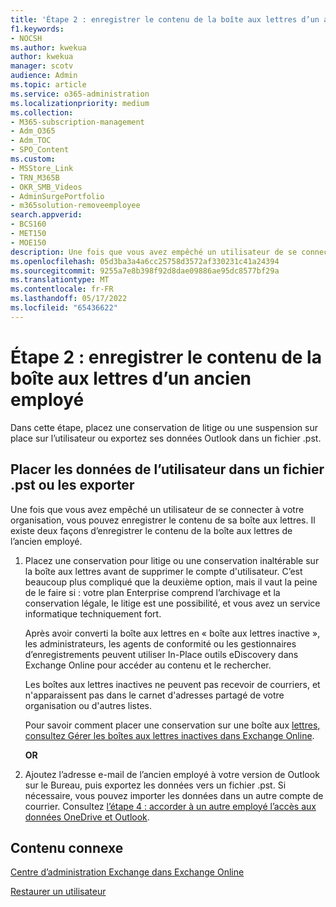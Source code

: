 ```yaml
---
title: 'Étape 2 : enregistrer le contenu de la boîte aux lettres d’un ancien employé'
f1.keywords:
- NOCSH
ms.author: kwekua
author: kwekua
manager: scotv
audience: Admin
ms.topic: article
ms.service: o365-administration
ms.localizationpriority: medium
ms.collection:
- M365-subscription-management
- Adm_O365
- Adm_TOC
- SPO_Content
ms.custom:
- MSStore_Link
- TRN_M365B
- OKR_SMB_Videos
- AdminSurgePortfolio
- m365solution-removeemployee
search.appverid:
- BCS160
- MET150
- MOE150
description: Une fois que vous avez empêché un utilisateur de se connecter à votre organisation, découvrez deux façons d’enregistrer le contenu de la boîte aux lettres de l’ancien employé.
ms.openlocfilehash: 05d3ba3a4a6cc25758d3572af330231c41a24394
ms.sourcegitcommit: 9255a7e8b398f92d8dae09886ae95dc8577bf29a
ms.translationtype: MT
ms.contentlocale: fr-FR
ms.lasthandoff: 05/17/2022
ms.locfileid: "65436622"
---
```

# <a name="step-2---save-the-contents-of-a-former-employees-mailbox"></a>Étape 2 : enregistrer le contenu de la boîte aux lettres d’un ancien employé

Dans cette étape, placez une conservation de litige ou une suspension sur place sur l’utilisateur ou exportez ses données Outlook dans un fichier .pst.

## <a name="place-hold-or-export-users-data-to-a-pst-file"></a>Placer les données de l’utilisateur dans un fichier .pst ou les exporter

Une fois que vous avez empêché un utilisateur de se connecter à votre organisation, vous pouvez enregistrer le contenu de sa boîte aux lettres. Il existe deux façons d’enregistrer le contenu de la boîte aux lettres de l’ancien employé.
  
1. Placez une conservation pour litige ou une conservation inaltérable sur la boîte aux lettres avant de supprimer le compte d'utilisateur. C’est beaucoup plus compliqué que la deuxième option, mais il vaut la peine de le faire si : votre plan Enterprise comprend l’archivage et la conservation légale, le litige est une possibilité, et vous avez un service informatique techniquement fort.

    Après avoir converti la boîte aux lettres en « boîte aux lettres inactive », les administrateurs, les agents de conformité ou les gestionnaires d’enregistrements peuvent utiliser In-Place outils eDiscovery dans Exchange Online pour accéder au contenu et le rechercher.

    Les boîtes aux lettres inactives ne peuvent pas recevoir de courriers, et n'apparaissent pas dans le carnet d'adresses partagé de votre organisation ou d'autres listes.

    Pour savoir comment placer une conservation sur une boîte aux [lettres, consultez Gérer les boîtes aux lettres inactives dans Exchange Online](../../compliance/create-and-manage-inactive-mailboxes.md).

    **OR**

2. Ajoutez l’adresse e-mail de l’ancien employé à votre version de Outlook sur le Bureau, puis exportez les données vers un fichier .pst. Si nécessaire, vous pouvez importer les données dans un autre compte de courrier. Consultez [l’étape 4 : accorder à un autre employé l’accès aux données OneDrive et Outlook](remove-former-employee-step-4.md).

## <a name="related-content"></a>Contenu connexe

[Centre d’administration Exchange dans Exchange Online](/exchange/exchange-admin-center)

[Restaurer un utilisateur](restore-user.md)
